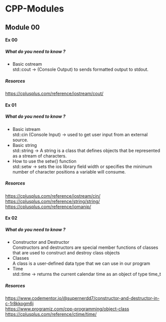 # CPP-Modules

## Module 00

#### Ex 00
##### What do you need to know ?
* Basic ostream  
std::cout -> (Console Output) to sends formatted output to stdout.

##### Resorces  
https://cplusplus.com/reference/iostream/cout/

#### Ex 01
##### What do you need to know ?
* Basic istream  
std::cin (Console Input) -> used to get user input from an external source.  
* Basic string  
std::string -> A string is a class that defines objects that be represented as a stream of characters.    
* How to use the setw() function  
std::setw -> sets the ios library field width or specifies the minimum number of character positions a variable will consume.

##### Resorces  
https://cplusplus.com/reference/iostream/cin/  
https://cplusplus.com/reference/string/string/  
https://cplusplus.com/reference/iomanip/

#### Ex 02
##### What do you need to know ?  
* Constructor and Destructor  
Constructors and destructors are special member functions of classes that are used to construct and destroy class objects
* Classes  
A class is a user-defined data type that we can use in our program
* Time  
std::time ->  returns the current calendar time as an object of type time_t

##### Resorces  
https://www.codementor.io/@supernerdd7/constructor-and-destructor-in-c-1r8kkogm6j  
https://www.programiz.com/cpp-programming/object-class  
https://cplusplus.com/reference/ctime/time/
